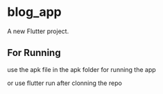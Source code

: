 # blog_app

A new Flutter project.

## For Running

use the apk file in the apk folder for running the app

or use flutter run after clonning the repo
